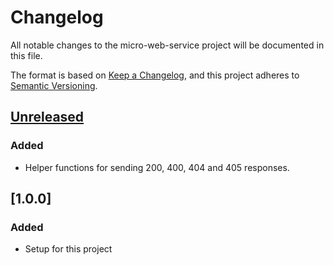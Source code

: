 # Changelog
All notable changes to the micro-web-service project will be documented in this file.

The format is based on [Keep a Changelog](https://keepachangelog.com/en/1.0.0/),
and this project adheres to [Semantic Versioning](https://semver.org/spec/v2.0.0.html).

## [Unreleased]
### Added
- Helper functions for sending 200, 400, 404 and 405 responses.

## [1.0.0]
### Added
- Setup for this project

[Unreleased]: https://github.com/Ionaru/micro-web-service/compare/3b5e936...HEAD
